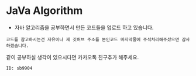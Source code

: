 # JaVa Algorithm

* 자바 알고리즘을 공부하면서 만든 코드들을 업로드 하고 있습니다.

`코드를 참고하시는건 자유이나 제 깃허브 주소를 본인코드 마지막줄에 주석처리해주셨으면 감사하겠습니다.`

같이 공부하실 생각이 있으시다면 카카오톡 친구추가 해주세요.

`ID: sb9904`
